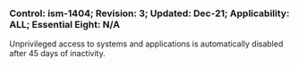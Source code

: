 ### Control: ism-1404; Revision: 3; Updated: Dec-21; Applicability: ALL; Essential Eight: N/A
<p>Unprivileged access to systems and applications is automatically disabled after 45 days of inactivity.</p>